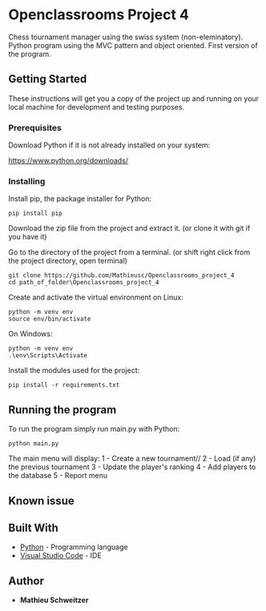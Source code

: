 # Openclassrooms Project 4

Chess tournament manager using the swiss system (non-eleminatory).
Python program using the MVC pattern and object oriented.
First version of the program.

## Getting Started

These instructions will get you a copy of the project up and running on your local machine for development and testing purposes.

### Prerequisites

Download Python if it is not already installed on your system:


https://www.python.org/downloads/


### Installing

Install pip, the package installer for Python:

```
pip install pip
```

Download the zip file from the project and extract it. (or clone it with git if you have it)

Go to the directory of the project from a terminal.
(or shift right click from the project directory, open terminal)

```
git clone https://github.com/Mathieusc/Openclassrooms_project_4
cd path_of_folder\Openclassrooms_project_4
```

Create and activate the virtual environment on Linux:
```
python -m venv env
source env/bin/activate
```
On Windows:
```
python -m venv env
.\env\Scripts\Activate
```

Install the modules used for the project:

```
pip install -r requirements.txt
```

## Running the program

To run the program simply run main.py with Python:

```
python main.py
```

The main menu will display:
1 - Create a new tournament//
2 - Load (if any) the previous tournament
3 - Update the player's ranking
4 - Add players to the database
5 - Report menu

## Known issue



## Built With

* [Python](https://www.python.org/) - Programming language
* [Visual Studio Code](https://code.visualstudio.com/) - IDE

## Author

* **Mathieu Schweitzer**


